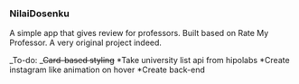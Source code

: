 ### NilaiDosenku

A simple app that gives review for professors. Built based on Rate My Professor. A very original project indeed.

_To-do:
_~~Card-based styling~~
*Take university list api from hipolabs
*Create instagram like animation on hover
\*Create back-end
